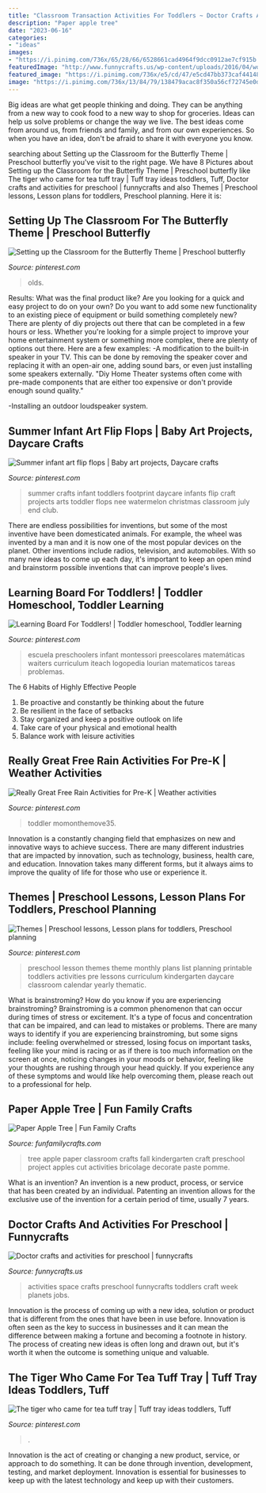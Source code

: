 ```yaml
---
title: "Classroom Transaction Activities For Toddlers ~ Doctor Crafts And Activities For Preschool"
description: "Paper apple tree"
date: "2023-06-16"
categories:
- "ideas"
images:
- "https://i.pinimg.com/736x/65/28/66/6528661cad4964f9dcc0912ae7cf915b.jpg"
featuredImage: "http://www.funnycrafts.us/wp-content/uploads/2016/04/world-space-week-activities-for-toddlers-and-preschooler.jpg"
featured_image: "https://i.pinimg.com/736x/e5/cd/47/e5cd47bb373caf44148cdf358b2f5815.jpg"
image: "https://i.pinimg.com/736x/13/84/79/138479acac8f350a56cf72745e0df055.jpg"
---
```



Big ideas are what get people thinking and doing. They can be anything from a new way to cook food to a new way to shop for groceries. Ideas can help us solve problems or change the way we live. The best ideas come from around us, from friends and family, and from our own experiences. So when you have an idea, don't be afraid to share it with everyone you know.

	

		
searching about Setting up the Classroom for the Butterfly Theme | Preschool butterfly you've visit to the right page. We have 8 Pictures about Setting up the Classroom for the Butterfly Theme | Preschool butterfly like The tiger who came for tea tuff tray | Tuff tray ideas toddlers, Tuff, Doctor crafts and activities for preschool | funnycrafts and also Themes | Preschool lessons, Lesson plans for toddlers, Preschool planning. Here it is:
		
    
## Setting Up The Classroom For The Butterfly Theme | Preschool Butterfly

<img loading=lazy src="https://i.pinimg.com/736x/0e/18/2b/0e182b6c565975ff2451e6da4b652b1e.jpg" onerror="this.onerror=null;this.src='https://tse4.mm.bing.net/th?id=OIP.Uz2gK4xRCXz7g4-qxmpXgQHaLG&amp;pid=15.1';" alt="Setting up the Classroom for the Butterfly Theme | Preschool butterfly">

_Source: pinterest.com_

>olds. 

	

Results: What was the final product like?
Are you looking for a quick and easy project to do on your own? Do you want to add some new functionality to an existing piece of equipment or build something completely new? There are plenty of diy projects out there that can be completed in a few hours or less. Whether you're looking for a simple project to improve your home entertainment system or something more complex, there are plenty of options out there. Here are a few examples: 
-A modification to the built-in speaker in your TV. This can be done by removing the speaker cover and replacing it with an open-air one, adding sound bars, or even just installing some speakers externally.
"Diy Home Theater systems often come with pre-made components that are either too expensive or don't provide enough sound quality."

-Installing an outdoor loudspeaker system.

    
## Summer Infant Art Flip Flops | Baby Art Projects, Daycare Crafts

<img loading=lazy src="https://i.pinimg.com/736x/13/84/79/138479acac8f350a56cf72745e0df055.jpg" onerror="this.onerror=null;this.src='https://tse4.mm.bing.net/th?id=OIP.xoSpIRUz3zKGy1x_o8RWgAHaJ3&amp;pid=15.1';" alt="Summer infant art flip flops | Baby art projects, Daycare crafts">

_Source: pinterest.com_

>summer crafts infant toddlers footprint daycare infants flip craft projects arts toddler flops nee watermelon christmas classroom july end club. 

	

There are endless possibilities for inventions, but some of the most inventive have been domesticated animals. For example, the wheel was invented by a man and it is now one of the most popular devices on the planet. Other inventions include radios, television, and automobiles. With so many new ideas to come up each day, it's important to keep an open mind and brainstorm possible inventions that can improve people's lives.

    
## Learning Board For Toddlers! | Toddler Homeschool, Toddler Learning

<img loading=lazy src="https://i.pinimg.com/736x/e5/cd/47/e5cd47bb373caf44148cdf358b2f5815.jpg" onerror="this.onerror=null;this.src='https://tse2.mm.bing.net/th?id=OIP.x0713b5yXkE1XIipS-vb2gHaJ5&amp;pid=15.1';" alt="Learning Board For Toddlers! | Toddler homeschool, Toddler learning">

_Source: pinterest.com_

>escuela preschoolers infant montessori preescolares matemáticas waiters curriculum iteach logopedia lourian matematicos tareas problemas. 

	

The 6 Habits of Highly Effective People
1. Be proactive and constantly be thinking about the future 
2. Be resilient in the face of setbacks 
3. Stay organized and keep a positive outlook on life 
4. Take care of your physical and emotional health 
5. Balance work with leisure activities 

    
## Really Great Free Rain Activities For Pre-K | Weather Activities

<img loading=lazy src="https://i.pinimg.com/736x/22/ae/4e/22ae4e69a6dc2650ac6b101e0834b735.jpg" onerror="this.onerror=null;this.src='https://tse2.mm.bing.net/th?id=OIP.gLJvbBjDWNAk5bwM5fHlHQHaNK&amp;pid=15.1';" alt="Really Great Free Rain Activities for Pre-K | Weather activities">

_Source: pinterest.com_

>toddler momonthemove35. 

	

Innovation is a constantly changing field that emphasizes on new and innovative ways to achieve success. There are many different industries that are impacted by innovation, such as technology, business, health care, and education. Innovation takes many different forms, but it always aims to improve the quality of life for those who use or experience it.

    
## Themes | Preschool Lessons, Lesson Plans For Toddlers, Preschool Planning

<img loading=lazy src="https://i.pinimg.com/736x/65/28/66/6528661cad4964f9dcc0912ae7cf915b.jpg" onerror="this.onerror=null;this.src='https://tse4.mm.bing.net/th?id=OIP.7k9gsidESk15CYD1msI25wHaLH&amp;pid=15.1';" alt="Themes | Preschool lessons, Lesson plans for toddlers, Preschool planning">

_Source: pinterest.com_

>preschool lesson themes theme monthly plans list planning printable toddlers activities pre lessons curriculum kindergarten daycare classroom calendar yearly thematic. 

	

What is brainstroming?
How do you know if you are experiencing brainstroming? Brainstroming is a common phenomenon that can occur during times of stress or excitement. It's a type of focus and concentration that can be impaired, and can lead to mistakes or problems. There are many ways to identify if you are experiencing brainstroming, but some signs include: feeling overwhelmed or stressed, losing focus on important tasks, feeling like your mind is racing or as if there is too much information on the screen at once, noticing changes in your moods or behavior, feeling like your thoughts are rushing through your head quickly. If you experience any of these symptoms and would like help overcoming them, please reach out to a professional for help.

    
## Paper Apple Tree | Fun Family Crafts

<img loading=lazy src="https://funfamilycrafts.com/wp-content/uploads/2012/09/P1040271.jpg" onerror="this.onerror=null;this.src='https://tse1.mm.bing.net/th?id=OIP.jtKcvZX9BBi442sPfKHi6AHaJ4&amp;pid=15.1';" alt="Paper Apple Tree | Fun Family Crafts">

_Source: funfamilycrafts.com_

>tree apple paper classroom crafts fall kindergarten craft preschool project apples cut activities bricolage decorate paste pomme. 

	

What is an invention?
An invention is a new product, process, or service that has been created by an individual. Patenting an invention allows for the exclusive use of the invention for a certain period of time, usually 7 years.

    
## Doctor Crafts And Activities For Preschool | Funnycrafts

<img loading=lazy src="http://www.funnycrafts.us/wp-content/uploads/2016/04/world-space-week-activities-for-toddlers-and-preschooler.jpg" onerror="this.onerror=null;this.src='https://tse4.mm.bing.net/th?id=OIP.Te-q_vlwl1EXF9miMuqHlAAAAA&amp;pid=15.1';" alt="Doctor crafts and activities for preschool | funnycrafts">

_Source: funnycrafts.us_

>activities space crafts preschool funnycrafts toddlers craft week planets jobs. 

	

Innovation is the process of coming up with a new idea, solution or product that is different from the ones that have been in use before. Innovation is often seen as the key to success in businesses and it can mean the difference between making a fortune and becoming a footnote in history. The process of creating new ideas is often long and drawn out, but it's worth it when the outcome is something unique and valuable.

    
## The Tiger Who Came For Tea Tuff Tray | Tuff Tray Ideas Toddlers, Tuff

<img loading=lazy src="https://i.pinimg.com/736x/ce/a7/bf/cea7bf19f7d0280eabb6779ba7b9d631.jpg" onerror="this.onerror=null;this.src='https://tse3.mm.bing.net/th?id=OIP.fWJPCWlyBxwAFljldc2QTgHaJ7&amp;pid=15.1';" alt="The tiger who came for tea tuff tray | Tuff tray ideas toddlers, Tuff">

_Source: pinterest.com_

>. 

	

Innovation is the act of creating or changing a new product, service, or approach to do something. It can be done through invention, development, testing, and market deployment. Innovation is essential for businesses to keep up with the latest technology and keep up with their customers.

